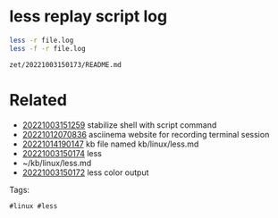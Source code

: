 # less replay script log

```bash
less -r file.log
less -f -r file.log
```

` zet/20221003150173/README.md `

# Related

- [20221003151259](/zet/20221003151259/README.md) stabilize shell with script command
- [20221012070836](/zet/20221012070836/README.md) asciinema website for recording terminal session
- [20221014190147](/zet/20221014190147/README.md) kb file named kb/linux/less.md
- [20221003150174](/zet/20221003150174/README.md) less
- ~/kb/linux/less.md
- [20221003150172](/zet/20221003150172/README.md) less color output

Tags:

    #linux #less 
